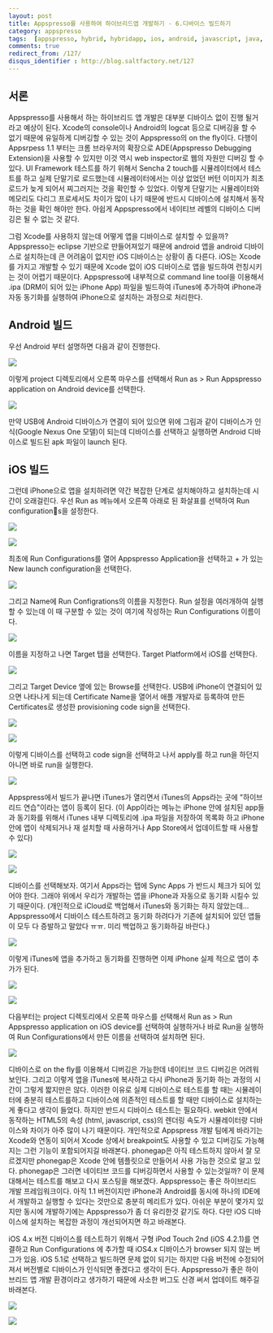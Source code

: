 ```yaml
---
layout: post
title: Appspresso를 사용하여 하이브리드앱 개발하기 - 6.디바이스 빌드하기
category: appspresso
tags:  [appspresso, hybrid, hybridapp, ios, android, javascript, java, objective-c, request]
comments: true
redirect_from: /127/
disqus_identifier : http://blog.saltfactory.net/127
---
```


## 서론

Appspresso를 사용해서 하는 하이브리드 앱 개발은 대부분 디바이스 없이 진행 될거라고 예상이 된다. Xcode의 console이나 Android의 logcat 등으로 디버깅을 할 수 없기 때문에 유일하게 디버깅할 수 있는 것이 Appspresso의 on the fly이다. 다행이 Appsrpess 1.1 부터는 크롬 브라우저의 확장으로 ADE(Appspresso Debugging Extension)을 사용할 수 있지만 이것 역시 web inspector로 웹의 자원만 디버깅 할 수 있다. UI Framework 테스트를 하기 위해서 Sencha 2 touch를 시뮬레이터에서 테스트를 하고 실제 단말기로 로드했는데 시뮬레이터에서는 이상 없었던 버턴 이미지가 최초 로드가 늦게 되어서 찌그러지는 것을 확인할 수 있었다. 이렇게 단말기는 시뮬레이터와 메모리도 다리그 프로세서도 차이가 많이 나기 때문에 반드시 디바이스에 설치해서 동작하는 것을 확인 해야만 한다. 아쉽게 Appspresso에서 네이티브 레벨의 디바이스 디버깅은 될 수 없는 것 같다.

그럼 Xcode를 사용하지 않는데 어떻게 앱을 디바이스로 설치할 수 있을까?
Appspresso는 eclipse 기반으로 만들어져있기 때문에 android 앱을 android 디바이스로 설치하는데 큰 어려움이 없지만 iOS 디바이스는 상황이 좀 다른다. iOS는 Xcode를 가지고 개발할 수 있기 때문에 Xcode 없이 iOS 디바이스로 앱을 빌드하여 런칭시키는 것이 어렵기 때문이다. Appspresso에 내부적으로 command line tool을 이용해서 .ipa (DRM이 되어 있는 iPhone App) 파일을 빌드하여 iTunes에 추가하여 iPhone과 자동 동기화를 실행하여 iPhone으로 설치하는 과정으로 처리한다.

<!--more-->

## Android 빌드

우선 Android 부터 설명하면 다음과 같이 진행한다.

![](https://hbn-blog-assets.s3.ap-northeast-2.amazonaws.com/b1596dd2-c89d-4c27-a7a6-09189d3c256c)

이렇게 project 디렉토리에서 오른쪽 마우스를 선택해서 Run as > Run Appspresso application on Android device를 선택한다.

![](https://hbn-blog-assets.s3.ap-northeast-2.amazonaws.com/72a39251-6111-4554-a7c7-e94c003fb72f)

만약 USB에 Android 디바이스가 연결이 되어 있으면 위에 그림과 같이 디바이스가 인식(Google Nexus One 모델)이 되는데 디바이스를 선택하고 실행하면 Android 디바이스로 빌드된 apk 파일이 launch 된다.

## iOS 빌드

그런데 iPhone으로 앱을 설치하려면 약간 복잡한 단계로 설치해야하고 설치하는데 시간이 오래걸린다.
우선 Run as 메뉴에서 오른쪽 아래로 된 화살표를 선택하여 Run configurations을 설정한다.

![](https://hbn-blog-assets.s3.ap-northeast-2.amazonaws.com/879b0e62-61c0-4839-a8db-7437bf3f2994)

![](https://hbn-blog-assets.s3.ap-northeast-2.amazonaws.com/73b067cd-aa50-4021-976a-93ccffd5102f)

최초에 Run Configurations를 열어 Appspresso Application을 선택하고 + 가 있는 New launch configuration을 선택한다.

![](https://hbn-blog-assets.s3.ap-northeast-2.amazonaws.com/c944af3a-2f92-4d08-aa16-553b26b78d35)

그리고 Name에 Run Configrations의 이름을 지정한다. Run 설정을 여러개하여 실행할 수 있는데 이 때 구분할 수 있는 것이 여기에 작성하는 Run Configurations 이름이다.

![](https://hbn-blog-assets.s3.ap-northeast-2.amazonaws.com/2bc6f235-87f8-43ec-89c0-5f35e6134b38)

이름을 지정하고 나면 Target 탭을 선택한다. Target Platform에서 iOS를 선택한다.

![](https://hbn-blog-assets.s3.ap-northeast-2.amazonaws.com/3c62ddd7-30f0-4c6d-9850-a88bc339015c)

그리고 Target Device 옆에 있는 Browse를 선택한다. USB에 iPhone이 연결되어 있으면 나타나게 되는데 Certificate Name을 열어서 애플 개발자로 등록하여 만든 Certificates로 생성한 provisioning code sign을 선택한다.

![](https://hbn-blog-assets.s3.ap-northeast-2.amazonaws.com/6827c734-da86-4f21-9f88-c67def06870f)

![](https://hbn-blog-assets.s3.ap-northeast-2.amazonaws.com/0515bfae-dd4d-4b59-b0b3-c217790b0a07)

이렇게 디바이스를 선택하고 code sign을 선택하고 나서 apply를 하고 run을 하던지 아니면 바로 run을 실행한다.

![](https://hbn-blog-assets.s3.ap-northeast-2.amazonaws.com/bc3b4ede-9915-455c-afc4-9d500c7bc0c1)

Appspress에서 빌드가 끝나면 iTunes가 열리면서 iTunes의 Apps라는 곳에 "하이브리드 연습"이라는 앱이 등록이 된다. (이 App이라는 메뉴는 iPhone 안에 설치된 app들과 동기화를 위해서 iTunes 내부 디렉토리에 .ipa 파일을 저장하여 목록화 하고 iPhone 안에 앱이 삭제되거나 재 설치할 때 사용하거나 App Store에서 업데이트할 때 사용할 수 있다)

![](https://hbn-blog-assets.s3.ap-northeast-2.amazonaws.com/affe57dd-419c-49e3-8f5e-d207afe60724)

![](https://hbn-blog-assets.s3.ap-northeast-2.amazonaws.com/3918f79c-9678-422c-a1a6-cb714c383ec5)

디바이스를 선택해보자. 여기서 Apps라는 탭에 Sync Apps 가 반드시 체크가 되어 있어야 한다. 그래야 위에서 우리가 개발하는 앱을 iPhone과 자동으로 동기화 시킬수 있기 때문이다. (개인적으로 iCloud로 백업해서 iTunes와 동기화는 하지 않았는데... Appspresso에서 디바이스 테스트하려고 동기화 하려다가 기존에 설치되어 있던 앱들이 모두 다 증발하고 말았다 ㅠㅠ. 미리 백업하고 동기화하길 바란다.)

![](https://hbn-blog-assets.s3.ap-northeast-2.amazonaws.com/23041754-46e7-4461-ab75-167888ec5405)

이렇게 iTunes에 앱을 추가하고 동기화를 진행하면 이제 iPhone 실제 적으로 앱이 추가가 된다.

![](https://hbn-blog-assets.s3.ap-northeast-2.amazonaws.com/65bf965d-0f9b-4ecc-8a38-5acbcb0ede69)

![](https://hbn-blog-assets.s3.ap-northeast-2.amazonaws.com/a715f134-5e87-40a7-913d-450e4d14340f)

다음부터는 project 디렉토리에서 오른쪽 마우스를 선택해서 Run as > Run Appspresso application on iOS device를 선택하여 실행하거나 바로 Run을 실행하여 Run Configurations에서 만든 이름을 선택하여 설치하면 된다.

![](https://hbn-blog-assets.s3.ap-northeast-2.amazonaws.com/d5948594-07ee-4ebf-8410-30e338c6b10a)

디바이스로 on the fly를 이용해서 디버깅은 가능한데 네이티브 코드 디버깅은 어려워 보인다. 그리고 이렇게 앱을 iTunes에 복사하고 다시 iPhone과 동기화 하는 과정의 시간이 그렇게 짧지만은 않다. 이러한 이유로 실제 디바이스로 테스트를 할 때는 시뮬레이터에 충분히 테스트를하고 디바이스에 의존적인 테스트를 할 때만 디바이스로 설치하는게 좋다고 생각이 들었다. 하지만 반드시 디바이스 테스트는 필요하다. webkit 안에서 동작하는 HTML5의 속성 (html, javascript, css)의 렌더링 속도가 시뮬레이터랑 디바이스와 차이가 아주 많이 나기 때문이다.
개인적으로 Appspress 개발 팀에게 바라기는 Xcode와 연동이 되어서 Xcode 상에서 breakpoint도 사용할 수 있고 디버깅도 가능해지는 그런 기능이 포함되어지길 바래본다. phonegap은 아직 테스트하지 않아서 잘 모르겠지만 phonegap은 Xcode 안에 템플릿으로 만들어서 사용 가능한 것으로 알고 있다. phonegap은 그러면 네이티브 코드를 디버깅하면서 사용할 수 있는것일까? 이 문제 대해서는 테스트를 해보고 다시 포스팅을 해보겠다. Appspresso는 좋은 하이브리드 개발 프레임워크이다. 아직 1.1 버전이지만 iPhone과 Android를 동시에 하나의 IDE에서 개발하고 실행할 수 있다는 것만으로 충분히 메리트가 있다. 아쉬운 부분이 몇가지 있지만 동시에 개발하기에는 Appspresso가 좀 더 유리한것 같기도 하다. 다만 iOS 디바이스에 설치하는 복잡한 과정이 개선되어지면 하고 바래본다.

iOS 4.x 버전 디바이스를 테스트하기 위해서 구형 iPod Touch 2nd (iOS 4.2.1)를 연결하고 Run Configurations 에 추가할 때 iOS4.x 디바이스가 browser 되지 않는 버그가 있음. iOS 5.1로 선택하고 빌드하면 문제 없이 되기는 하지만 다음 버전에 수정되어져서 버전별로 디바이스가 인식되면 좋겠다고 생각이 든다. Appspresso가 좋은 하이브리드 앱 개발 환경이라고 생가하기 때문에 사소한 버그도 신경 써서 업데이트 해주길 바래본다.

![](https://hbn-blog-assets.s3.ap-northeast-2.amazonaws.com/ba0c1bd9-6963-4f71-98cf-499651e231ad)

![](https://hbn-blog-assets.s3.ap-northeast-2.amazonaws.com/85b78a74-aa0b-4659-8172-0de15e5cdce4)

